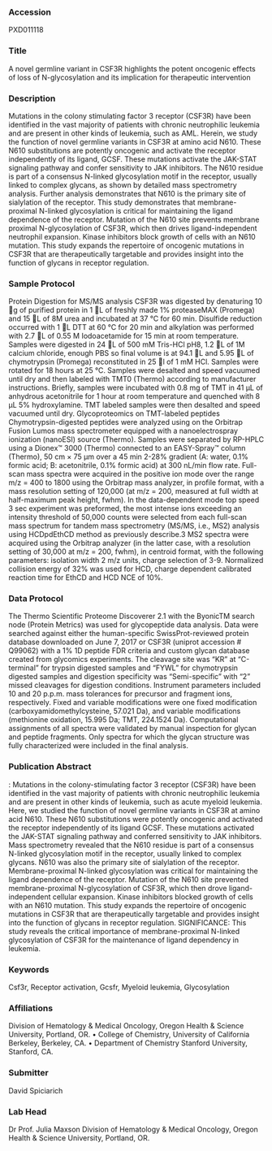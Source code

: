### Accession
PXD011118

### Title
A novel germline variant in CSF3R highlights the potent oncogenic effects of loss of N-glycosylation and its implication for therapeutic intervention

### Description
Mutations in the colony stimulating factor 3 receptor (CSF3R) have been identified in the vast majority of patients with chronic neutrophilic leukemia and are present in other kinds of leukemia, such as AML. Herein, we study the function of novel germline variants in CSF3R at amino acid N610. These N610 substitutions are potently oncogenic and activate the receptor independently of its ligand, GCSF. These mutations activate the JAK-STAT signaling pathway and confer sensitivity to JAK inhibitors. The N610 residue is part of a consensus N-linked glycosylation motif in the receptor, usually linked to complex glycans, as shown by detailed mass spectrometry analysis. Further analysis demonstrates that N610 is the primary site of sialylation of the receptor. This study demonstrates that membrane-proximal N-linked glycosylation is critical for maintaining the ligand dependence of the receptor. Mutation of the N610 site prevents membrane proximal N-glycosylation of CSF3R, which then drives ligand-independent neutrophil expansion. Kinase inhibitors block growth of cells with an N610 mutation. This study expands the repertoire of oncogenic mutations in CSF3R that are therapeutically targetable and provides insight into the function of glycans in receptor regulation.

### Sample Protocol
Protein Digestion for MS/MS analysis CSF3R was digested by denaturing 10 g of purified protein in 1 L of freshly made 1% proteaseMAX (Promega) and 15 L of 8M urea and incubated at 37 °C for 60 min. Disulfide reduction occurred with 1 L DTT at 60 °C for 20 min and alkylation was performed with 2.7 L of 0.55 M Iodoacetamide for 15 min at room temperature. Samples were digested in 24 L of 500 mM Tris-HCl pH8, 1.2 L of 1M calcium chloride, enough PBS so final volume is at 94.1 L and 5.95 L of chymotrypsin (Promega) reconstituted in 25 l of 1 mM HCl. Samples were rotated for 18 hours at 25 °C. Samples were desalted and speed vacuumed until dry and then labeled with TMT0 (Thermo) according to manufacturer instructions. Briefly, samples were incubated with 0.8 mg of TMT in 41 µL of anhydrous acetonitrile for 1 hour at room temperature and quenched with 8 µL 5% hydroxylamine. TMT labeled samples were then desalted and speed vacuumed until dry.  Glycoproteomics on TMT-labeled peptides Chymotrypsin-digested peptides were analyzed using on the Orbitrap Fusion Lumos mass spectrometer equipped with a nanoelectrospray ionization (nanoESI) source (Thermo). Samples were separated by RP-HPLC using a Dionex™ 3000 (Thermo) connected to an EASY-Spray™ column (Thermo), 50 cm × 75 µm over a 45 min 2-28% gradient (A: water, 0.1% formic acid; B: acetonitrile, 0.1% formic acid) at 300 nL/min flow rate. Full-scan mass spectra were acquired in the positive ion mode over the range m/z = 400 to 1800 using the Orbitrap mass analyzer, in profile format, with a mass resolution setting of 120,000 (at m/z = 200, measured at full width at half-maximum peak height, fwhm). In the data-dependent mode top speed 3 sec experiment was preformed, the most intense ions exceeding an intensity threshold of 50,000 counts were selected from each full-scan mass spectrum for tandem mass spectrometry (MS/MS, i.e., MS2) analysis using HCDpdEthCD method as previously describe.3 MS2 spectra were acquired using the Orbitrap analyzer (in the latter case, with a resolution setting of 30,000 at m/z = 200, fwhm), in centroid format, with the following parameters: isolation width 2 m/z units, charge selection of 3-9. Normalized collision energy of 32% was used for HCD, charge dependent calibrated reaction time for EthCD and HCD NCE of 10%.

### Data Protocol
The Thermo Scientific Proteome Discoverer 2.1 with the ByonicTM search node (Protein Metrics) was used for glycopeptide data analysis. Data were searched against either the human-specific SwissProt-reviewed protein database downloaded on June 7, 2017 or CSF3R (uniprot accession # Q99062) with a 1% 1D peptide FDR criteria and custom glycan database created from glycomics experiments. The cleavage site was “KR” at “C-terminal” for trypsin digested samples and “FYWL” for chymotrypsin digested samples and digestion specificity was “Semi-specific” with “2” missed cleavages for digestion conditions. Instrument parameters included 10 and 20 p.p.m. mass tolerances for precursor and fragment ions, respectively. Fixed and variable modifications were one fixed modification (carboxyamidomethylcysteine, 57.021 Da), and variable modifications (methionine oxidation, 15.995 Da; TMT, 224.1524 Da). Computational assignments of all spectra were validated by manual inspection for glycan and peptide fragments. Only spectra for which the glycan structure was fully characterized were included in the final analysis.

### Publication Abstract
: Mutations in the colony-stimulating factor 3 receptor (CSF3R) have been identified in the vast majority of patients with chronic neutrophilic leukemia and are present in other kinds of leukemia, such as acute myeloid leukemia. Here, we studied the function of novel germline variants in CSF3R at amino acid N610. These N610 substitutions were potently oncogenic and activated the receptor independently of its ligand GCSF. These mutations activated the JAK-STAT signaling pathway and conferred sensitivity to JAK inhibitors. Mass spectrometry revealed that the N610 residue is part of a consensus N-linked glycosylation motif in the receptor, usually linked to complex glycans. N610 was also the primary site of sialylation of the receptor. Membrane-proximal N-linked glycosylation was critical for maintaining the ligand dependence of the receptor. Mutation of the N610 site prevented membrane-proximal N-glycosylation of CSF3R, which then drove ligand-independent cellular expansion. Kinase inhibitors blocked growth of cells with an N610 mutation. This study expands the repertoire of oncogenic mutations in CSF3R that are therapeutically targetable and provides insight into the function of glycans in receptor regulation. SIGNIFICANCE: This study reveals the critical importance of membrane-proximal N-linked glycosylation of CSF3R for the maintenance of ligand dependency in leukemia.

### Keywords
Csf3r, Receptor activation, Gcsfr, Myeloid leukemia, Glycosylation

### Affiliations
Division of Hematology & Medical Oncology, Oregon Health & Science University, Portland, OR.
• College of Chemistry, University of California Berkeley, Berkeley, CA. 
• Department of Chemistry Stanford University, Stanford, CA.


### Submitter
David Spiciarich

### Lab Head
Dr Prof. Julia Maxson
Division of Hematology & Medical Oncology, Oregon Health & Science University, Portland, OR.


